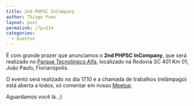 ```yaml
---
title: 2nd PHPSC InCompany
author: Thiago Paes
layout: post
permalink: /?p=214
categories:
  - Eventos
---
```

É com grande prazer que anunciamos o **2nd PHPSC InCompany**, que será realizado no <a title="" href="http://maps.google.com/maps?f=q&hl=en&q=Rodovia+SC+401+Km+01%2C+Jo%C3%A3o+Paulo%2C+Florian%C3%B3polis%2C+br" target="_blank">Parque Tecnológico Alfa</a>, localizado na Rodovia SC 401 Km 01, João Paulo, Florianópolis.

O evento será realizado no dia 17.10 e a chamada de trabalhos (relâmpago) está aberta a todos, só comentar em nosso [Meetup][1].

Aguardamos você lá. ;)

 [1]: http://www.meetup.com/pt/PHPSC-Floripa/events/225927349/